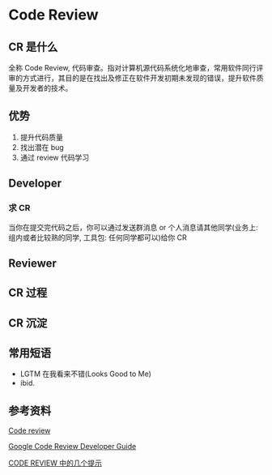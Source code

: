 # Code Review

## CR 是什么

全称 Code Review, 代码审查。指对计算机源代码系统化地审查，常用软件同行评审的方式进行，其目的是在找出及修正在软件开发初期未发现的错误，提升软件质量及开发者的技术。

## 优势

1. 提升代码质量
2. 找出潜在 bug
3. 通过 review 代码学习

## Developer

### 求 CR

当你在提交完代码之后，你可以通过发送群消息 or 个人消息请其他同学(业务上: 组内或者比较熟的同学, 工具包: 任何同学都可以)给你 CR

## Reviewer

## CR 过程

## CR 沉淀

## 常用短语

-   LGTM 在我看来不错(Looks Good to Me)
-   ibid.

## 参考资料

[Code review](https://en.wikipedia.org/wiki/Code_review)

[Google Code Review Developer Guide](https://github.com/google/eng-practices/blob/master/review/index.md)

[CODE REVIEW 中的几个提示](https://coolshell.cn/articles/1302.html)
